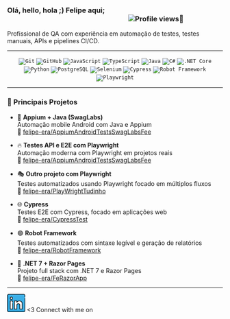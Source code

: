 ### Olá, hello, hola ;)   Felipe aqui;    &nbsp;&nbsp;&nbsp;&nbsp;&nbsp;&nbsp;&nbsp;&nbsp;&nbsp;&nbsp;&nbsp;&nbsp;&nbsp;&nbsp;&nbsp;&nbsp;&nbsp;&nbsp;&nbsp;&nbsp;&nbsp;&nbsp;&nbsp;&nbsp;&nbsp;&nbsp;&nbsp;&nbsp;&nbsp;&nbsp;&nbsp;&nbsp;&nbsp;&nbsp;&nbsp;&nbsp;&nbsp;&nbsp;&nbsp;&nbsp;&nbsp;&nbsp;&nbsp;&nbsp;&nbsp;&nbsp;&nbsp;&nbsp;&nbsp;&nbsp;&nbsp;&nbsp;&nbsp;&nbsp;&nbsp;&nbsp;&nbsp;&nbsp;&nbsp;&nbsp;&nbsp;&nbsp;&nbsp;&nbsp;&nbsp;&nbsp;&nbsp;&nbsp;&nbsp;&nbsp;&nbsp;&nbsp;                             <a href="https://github.com/felipe-era"></a> <img href="https://github.com/felipe-era" src="https://komarev.com/ghpvc/?username=felipe-era&color=blueviolet" alt="Profile views"/>🚀


Profissional de QA com experiência em automação de testes, testes manuais, APIs e pipelines CI/CD.

---

<div align="center">
	<code><img width="50" src="https://raw.githubusercontent.com/marwin1991/profile-technology-icons/refs/heads/main/icons/git.png" alt="Git" title="Git"/></code>
	<code><img width="50" src="https://raw.githubusercontent.com/marwin1991/profile-technology-icons/refs/heads/main/icons/github.png" alt="GitHub" title="GitHub"/></code>
	<code><img width="50" src="https://raw.githubusercontent.com/marwin1991/profile-technology-icons/refs/heads/main/icons/javascript.png" alt="JavaScript" title="JavaScript"/></code>
	<code><img width="50" src="https://raw.githubusercontent.com/marwin1991/profile-technology-icons/refs/heads/main/icons/typescript.png" alt="TypeScript" title="TypeScript"/></code>
	<code><img width="50" src="https://raw.githubusercontent.com/marwin1991/profile-technology-icons/refs/heads/main/icons/java.png" alt="Java" title="Java"/></code>
	<code><img width="50" src="https://raw.githubusercontent.com/marwin1991/profile-technology-icons/refs/heads/main/icons/c%23.png" alt="C#" title="C#"/></code>
	<code><img width="50" src="https://raw.githubusercontent.com/marwin1991/profile-technology-icons/refs/heads/main/icons/_net_core.png" alt=".NET Core" title=".NET Core"/></code>
	<code><img width="50" src="https://raw.githubusercontent.com/marwin1991/profile-technology-icons/refs/heads/main/icons/python.png" alt="Python" title="Python"/></code>
	<code><img width="50" src="https://raw.githubusercontent.com/marwin1991/profile-technology-icons/refs/heads/main/icons/postgresql.png" alt="PostgreSQL" title="PostgreSQL"/></code>
	<code><img width="50" src="https://raw.githubusercontent.com/marwin1991/profile-technology-icons/refs/heads/main/icons/selenium.png" alt="Selenium" title="Selenium"/></code>
	<code><img width="50" src="https://raw.githubusercontent.com/marwin1991/profile-technology-icons/refs/heads/main/icons/cypress.png" alt="Cypress" title="Cypress"/></code>
	<code><img width="50" src="https://raw.githubusercontent.com/marwin1991/profile-technology-icons/refs/heads/main/icons/robot_framework.png" alt="Robot Framework" title="Robot Framework"/></code>
	<code><img width="50" src="https://raw.githubusercontent.com/marwin1991/profile-technology-icons/refs/heads/main/icons/playwright.png" alt="Playwright" title="Playwright"/></code>
</div>

---

### 🧪 Principais Projetos

- 📱 **Appium + Java (SwagLabs)**<br>
  Automação mobile Android com Java e Appium<br>
  🔗 [felipe-era/AppiumAndroidTestsSwagLabsFee](https://github.com/felipe-era/AppiumAndroidTestsSwagLabsFee)

- 🔥 **Testes API e E2E com Playwright**<br>
  Automação moderna com Playwright em projetos reais<br>
  🔗 [felipe-era/AppiumAndroidTestsSwagLabsFee](https://github.com/felipe-era/AppiumAndroidTestsSwagLabsFee)

- 🎭 **Outro projeto com Playwright**<br>
  Testes automatizados usando Playwright focado em múltiplos fluxos<br>
  🔗 [felipe-era/PlayWrightTudinho](https://github.com/felipe-era/PlayWrightTudinho)

- 🌐 **Cypress**<br>
  Testes E2E com Cypress, focado em aplicações web<br>
  🔗 [felipe-era/CypressTest](https://github.com/felipe-era/CypressTest)

- 🟢 **Robot Framework**<br>
  Testes automatizados com sintaxe legível e geração de relatórios<br>
  🔗 [felipe-era/RobotFramework](https://github.com/felipe-era/RobotFramework)

- 🧩 **.NET 7 + Razor Pages**<br>
  Projeto full stack com .NET 7 e Razor Pages<br>
  🔗 [felipe-era/FeRazorApp](https://github.com/felipe-era/FeRazorApp)



---
<a href="https://www.linkedin.com/in/felipeera/"><img src="https://raw.githubusercontent.com/felipe-era/felipe-era/main/linkedin.png" width="42"></img></a> <3 Connect with me on 



<!--
**felipe-era/felipe-era** is a ✨ _special_ ✨ repository because its `README.md` (this file) appears on your GitHub profile.

Here are some ideas to get you started:

- 🔭 I’m currently working on ...
- 🌱 I’m currently learning ...
- 👯 I’m looking to collaborate on ...
- 🤔 I’m looking for help with ...
- 💬 Ask me about ...
- 📫 How to reach me: ...
- 😄 Pronouns: ...
- ⚡ Fun fact: ...
-->
